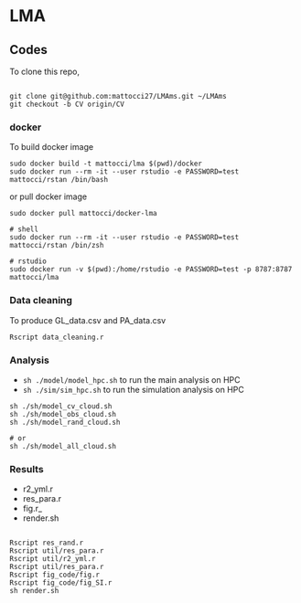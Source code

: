 # LMA

## Codes

To clone this repo,

```

git clone git@github.com:mattocci27/LMAms.git ~/LMAms
git checkout -b CV origin/CV

```

### docker

To build docker image

```
sudo docker build -t mattocci/lma $(pwd)/docker
sudo docker run --rm -it --user rstudio -e PASSWORD=test mattocci/rstan /bin/bash

```

or pull docker image

```
sudo docker pull mattocci/docker-lma
```

```
# shell
sudo docker run --rm -it --user rstudio -e PASSWORD=test mattocci/rstan /bin/zsh

# rstudio
sudo docker run -v $(pwd):/home/rstudio -e PASSWORD=test -p 8787:8787 mattocci/lma
```

### Data cleaning  

To produce GL_data.csv and PA_data.csv

```
Rscript data_cleaning.r
```

### Analysis

- `sh ./model/model_hpc.sh` to run the main analysis on HPC
- `sh ./sim/sim_hpc.sh` to run the simulation analysis on HPC


```
sh ./sh/model_cv_cloud.sh
sh ./sh/model_obs_cloud.sh
sh ./sh/model_rand_cloud.sh

# or 
sh ./sh/model_all_cloud.sh
```

### Results

- r2_yml.r
- res_para.r
- fig.r_
- render.sh

```{r}

Rscript res_rand.r
Rscript util/res_para.r
Rscript util/r2_yml.r
Rscript util/res_para.r
Rscript fig_code/fig.r
Rscript fig_code/fig_SI.r
sh render.sh

```

